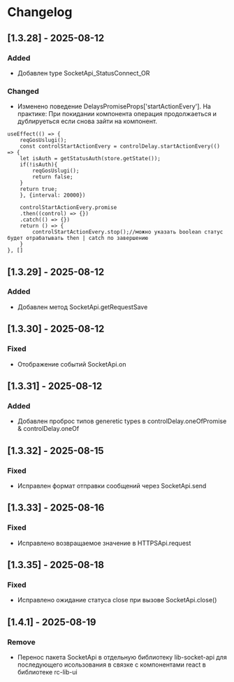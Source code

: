 # Changelog

## [1.3.28] - 2025-08-12

### Added
- Добавлен type SocketApi_StatusConnect_OR

### Changed
- Изменено поведение DelaysPromiseProps['startActionEvery']. 
   На практике: При покидании компонента операция продолжаеться и дублируеться если снова зайти на компонент. 

```tsx
useEffect(() => {
    reqGosUslugi();
    const controlStartActionEvery = controlDelay.startActionEvery(() => {
    let isAuth = getStatusAuth(store.getState());
    if(!isAuth){ 
        reqGosUslugi();
        return false;
    }
    return true;
    }, {interval: 20000})

    controlStartActionEvery.promise
    .then((control) => {})
    .catch(() => {})
    return () => {
        controlStartActionEvery.stop();//можно указать boolean статус будет отрабатывать then | catch по завершению
    }
}, []
```
   
## [1.3.29] - 2025-08-12
### Added
- Добавлен метод SocketApi.getRequestSave

## [1.3.30] - 2025-08-12
### Fixed
- Отображение событий SocketApi.on

## [1.3.31] - 2025-08-12
### Added
- Добавлен проброс типов generetic types в controlDelay.oneOfPromise & controlDelay.oneOf 

## [1.3.32] - 2025-08-15
### Fixed
- Исправлен формат отправки сообщений через SocketApi.send 

## [1.3.33] - 2025-08-16
### Fixed
- Исправлено возвращаемое значение в HTTPSApi.request

## [1.3.35] - 2025-08-18
### Fixed
- Исправлено ожидание статуса close при вызове SocketApi.close()

## [1.4.1] - 2025-08-19
### Remove
- Перенос пакета SocketApi в отдельную библиотеку lib-socket-api для последующего исользования в связке с компонентами react в библиотеке  rc-lib-ui


